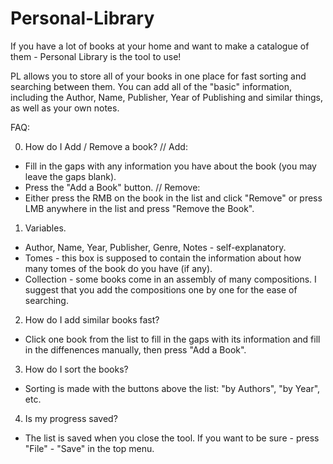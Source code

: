 # Personal-Library

If you have a lot of books at your home and want to make a catalogue of them - Personal Library is the tool to use!

PL allows you to store all of your books in one place for fast sorting and searching between them.
You can add all of the "basic" information, including the Author, Name, Publisher, Year of Publishing and similar things,
as well as your own notes.

FAQ:

0. How do I Add / Remove a book?
// Add:
- Fill in the gaps with any information you have about the book (you may leave the gaps blank).
- Press the "Add a Book" button.
// Remove:
- Either press the RMB on the book in the list and click "Remove" or press LMB anywhere in the list and press "Remove the Book".

1. Variables.
- Author, Name, Year, Publisher, Genre, Notes - self-explanatory.
- Tomes - this box is supposed to contain the information about how many tomes of the book do you have (if any).
- Collection - some books come in an assembly of many compositions. I suggest that you add the compositions one by one for the ease of searching.

2. How do I add similar books fast?
- Click one book from the list to fill in the gaps with its information and fill in the diffenences manually, then press "Add a Book".

3. How do I sort the books?
- Sorting is made with the buttons above the list: "by Authors", "by Year", etc.

4. Is my progress saved?
- The list is saved when you close the tool. If you want to be sure - press "File" - "Save" in the top menu.
